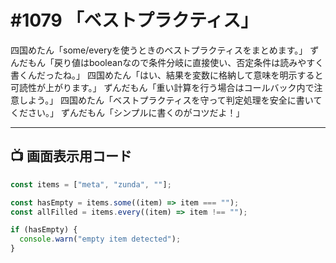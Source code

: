 # #1079 「ベストプラクティス」

四国めたん「some/everyを使うときのベストプラクティスをまとめます。」
ずんだもん「戻り値はbooleanなので条件分岐に直接使い、否定条件は読みやすく書くんだったね。」
四国めたん「はい、結果を変数に格納して意味を明示すると可読性が上がります。」
ずんだもん「重い計算を行う場合はコールバック内で注意しよう。」
四国めたん「ベストプラクティスを守って判定処理を安全に書いてください。」
ずんだもん「シンプルに書くのがコツだよ！」

---

## 📺 画面表示用コード

```typescript
const items = ["meta", "zunda", ""];

const hasEmpty = items.some((item) => item === "");
const allFilled = items.every((item) => item !== "");

if (hasEmpty) {
  console.warn("empty item detected");
}
```
